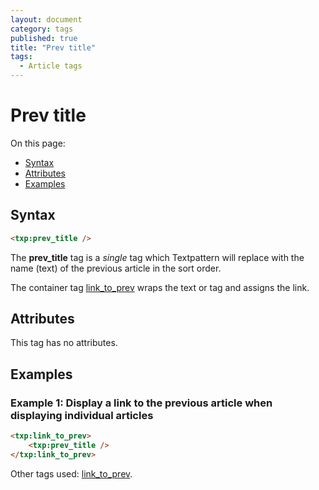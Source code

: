 ```yaml
---
layout: document
category: tags
published: true
title: "Prev title"
tags:
  - Article tags
---
```


# Prev title

On this page:

* [Syntax](#syntax)
* [Attributes](#attributes)
* [Examples](#examples)

## Syntax

~~~ html
<txp:prev_title />
~~~

The **prev_title** tag is a *single* tag which Textpattern will replace with the name (text) of the previous article in the sort order.

The container tag [link_to_prev](link-to-prev) wraps the text or tag and assigns the link.

## Attributes

This tag has no attributes.

## Examples

### Example 1: Display a link to the previous article when displaying individual articles

~~~ html
<txp:link_to_prev>
    <txp:prev_title />
</txp:link_to_prev>
~~~

Other tags used: [link_to_prev](link-to-prev).

